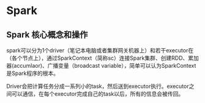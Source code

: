 # Spark

## Spark 核心概念和操作

spark可以分为1个driver（笔记本电脑或者集群网关机器上）和若干executor在（各个节点上），通过SparkContext（简称sc）连接Spark集群、创建RDD、累加器(accumlaor)、广播变量（broadcast variable），简单可以认为SparkContext是Spark程序的根本。

Driver会把计算任务分成一系列小的task，然后送到executor执行。executor之间可以通信，在每个executor完成自己的task以后，所有的信息会被传回。